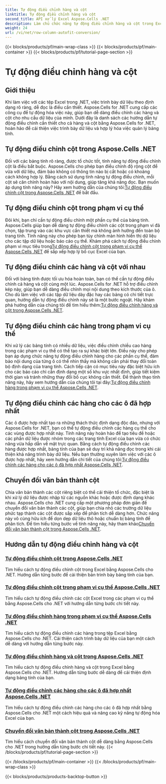 ```yaml
---
title: Tự động điều chỉnh hàng và cột
linktitle: Tự động điều chỉnh hàng và cột
second_title: API xử lý Excel Aspose.Cells .NET
description: Làm chủ chức năng tự động điều chỉnh hàng và cột trong Excel với Aspose.Cells cho .NET. Cải thiện khả năng hiển thị dữ liệu với hướng dẫn từng bước để có bảng tính rõ ràng, chuyên nghiệp.
weight: 24
url: /vi/net/row-column-autofit-conversion/
---
```


{{< blocks/products/pf/main-wrap-class >}}
{{< blocks/products/pf/main-container >}}
{{< blocks/products/pf/tutorial-page-section >}}

# Tự động điều chỉnh hàng và cột

## Giới thiệu

Khi làm việc với các tệp Excel trong .NET, việc trình bày dữ liệu theo định dạng rõ ràng, dễ đọc là điều cần thiết. Aspose.Cells for .NET cung cấp các công cụ để tự động hóa việc này, giúp bạn dễ dàng điều chỉnh các hàng và cột cho nhu cầu dữ liệu của mình. Dưới đây là danh sách các hướng dẫn tự động điều chỉnh cần thiết cho cả hàng và cột bằng Aspose.Cells for .NET, hoàn hảo để cải thiện việc trình bày dữ liệu và hợp lý hóa việc quản lý bảng tính.

## Tự động điều chỉnh cột trong Aspose.Cells .NET
Đối với các bảng tính rõ ràng, được tổ chức tốt, tính năng tự động điều chỉnh cột là điều bắt buộc. Aspose.Cells cho phép bạn điều chỉnh độ rộng cột để vừa với dữ liệu, đảm bảo không có thông tin nào bị cắt hoặc có khoảng cách không hợp lý. Bằng cách sử dụng tính năng tự động điều chỉnh, mỗi cột sẽ căn chỉnh hoàn hảo với nội dung, giúp tăng khả năng đọc. Bạn muốn áp dụng tính năng này? Hãy xem hướng dẫn của chúng tôi:[Tự động điều chỉnh cột trong Aspose.Cells .NET](./autofit-column-aspose-cells/) để bắt đầu.

## Tự động điều chỉnh cột trong phạm vi cụ thể
 Đôi khi, bạn chỉ cần tự động điều chỉnh một phần cụ thể của bảng tính. Aspose.Cells giúp bạn dễ dàng tự động điều chỉnh các cột trong phạm vi đã chọn, tập trung vào các khu vực cần thiết mà không ảnh hưởng đến toàn bộ trang tính. Tính năng này cho phép bạn tùy chỉnh màn hình hiển thị dữ liệu cho các tập dữ liệu hoặc báo cáo cụ thể. Khám phá cách tự động điều chỉnh phạm vi mục tiêu trong[Tự động điều chỉnh cột trong phạm vi cụ thể Aspose.Cells .NET](./autofit-column-specific-range/) để sắp xếp hợp lý bố cục Excel của bạn.

## Tự động điều chỉnh các hàng và cột với nhau
Đối với bảng tính được tối ưu hóa hoàn toàn, bạn có thể cần tự động điều chỉnh cả hàng và cột cùng một lúc. Aspose.Cells for .NET hỗ trợ điều chỉnh kép này, giúp bạn dễ dàng điều chỉnh mọi nội dung theo kích thước của ô. Cho dù làm việc với các tập dữ liệu dày đặc hay các bảng có chi tiết trực quan, hướng dẫn tự động điều chỉnh này sẽ là một bước ngoặt. Hãy khám phá hướng dẫn của chúng tôi để tìm hiểu thêm:[Tự động điều chỉnh hàng và cột trong Aspose.Cells .NET](./autofit-rows-columns/).

## Tự động điều chỉnh các hàng trong phạm vi cụ thể
 Khi xử lý các bảng tính có nhiều dữ liệu, việc điều chỉnh chiều cao hàng trong các phạm vi cụ thể có thể tạo ra sự khác biệt lớn. Điều này cho phép bạn áp dụng chức năng tự động điều chỉnh hàng cho các phần cụ thể, đảm bảo nội dung của từng ô có thể nhìn thấy mà không cần phải thay đổi toàn bộ định dạng của trang tính. Cách tiếp cận có mục tiêu này đặc biệt hữu ích cho các báo cáo chỉ cần định dạng một số khu vực nhất định, giúp tiết kiệm thời gian và tránh những thay đổi bố cục không cần thiết. Để thành thạo tính năng này, hãy xem hướng dẫn của chúng tôi tại đây:[Tự động điều chỉnh hàng trong phạm vi cụ thể Aspose.Cells .NET](./autofit-row-specific-range/).

## Tự động điều chỉnh các hàng cho các ô đã hợp nhất
Các ô được hợp nhất tạo ra những thách thức định dạng độc đáo, nhưng với Aspose.Cells for .NET, bạn có thể tự động điều chỉnh các hàng cụ thể cho các vùng được hợp nhất này. Tính năng này hoàn hảo để tạo tiêu đề hoặc các phần dữ liệu được nhóm trong các trang tính Excel của bạn vừa có chức năng vừa hấp dẫn về mặt trực quan. Bằng cách tự động điều chỉnh các hàng được hợp nhất, bảng tính của bạn sẽ duy trì khả năng đọc trong khi cải thiện khả năng trình bày dữ liệu. Nếu bạn thường xuyên làm việc với các ô được hợp nhất, hãy xem hướng dẫn chi tiết của chúng tôi:[Tự động điều chỉnh các hàng cho các ô đã hợp nhất Aspose.Cells .NET](./autofit-rows-merged-cells/).

## Chuyển đổi văn bản thành cột
 Chia văn bản thành các cột riêng biệt có thể cải thiện tổ chức, đặc biệt là khi xử lý dữ liệu được nhập từ các nguồn khác hoặc được định dạng khác nhau. Aspose.Cells cho .NET cung cấp một phương pháp đơn giản để chuyển đổi văn bản thành các cột, giúp bạn chia nhỏ các trường dữ liệu phức tạp thành các cột được sắp xếp để phân tích dễ dàng hơn. Chức năng này vô cùng hữu ích để dọn dẹp dữ liệu thô hoặc chuẩn bị bảng tính để phân tích. Để tìm hiểu từng bước về tính năng này, hãy tham khảo[Chuyển đổi văn bản thành cột trong Aspose.Cells .NET](./convert-text-to-columns/).

## Hướng dẫn tự động điều chỉnh hàng và cột
### [Tự động điều chỉnh cột trong Aspose.Cells .NET](./autofit-column-aspose-cells/)
Tìm hiểu cách tự động điều chỉnh cột trong Excel bằng Aspose.Cells cho .NET. Hướng dẫn từng bước để cải thiện bản trình bày bảng tính của bạn.
### [Tự động điều chỉnh cột trong phạm vi cụ thể Aspose.Cells .NET](./autofit-column-specific-range/)
Tìm hiểu cách tự động điều chỉnh các cột Excel trong các phạm vi cụ thể bằng Aspose.Cells cho .NET với hướng dẫn từng bước chi tiết này.
### [Tự động điều chỉnh hàng trong phạm vi cụ thể Aspose.Cells .NET](./autofit-row-specific-range/)
Tìm hiểu cách tự động điều chỉnh các hàng trong tệp Excel bằng Aspose.Cells cho .NET. Cải thiện cách trình bày dữ liệu của bạn một cách dễ dàng với hướng dẫn từng bước này.
### [Tự động điều chỉnh hàng và cột trong Aspose.Cells .NET](./autofit-rows-columns/)
Tìm hiểu cách tự động điều chỉnh hàng và cột trong Excel bằng Aspose.Cells cho .NET. Hướng dẫn từng bước dễ dàng để cải thiện định dạng bảng tính của bạn.
### [Tự động điều chỉnh các hàng cho các ô đã hợp nhất Aspose.Cells .NET](./autofit-rows-merged-cells/)
Tìm hiểu cách tự động điều chỉnh các hàng cho các ô đã hợp nhất bằng Aspose.Cells cho .NET một cách hiệu quả và nâng cao kỹ năng tự động hóa Excel của bạn.
### [Chuyển đổi văn bản thành cột trong Aspose.Cells .NET](./convert-text-to-columns/)
Tìm hiểu cách chuyển đổi văn bản thành cột dễ dàng bằng Aspose.Cells cho .NET trong hướng dẫn từng bước chi tiết này.
{{< /blocks/products/pf/tutorial-page-section >}}

{{< /blocks/products/pf/main-container >}}
{{< /blocks/products/pf/main-wrap-class >}}

{{< blocks/products/products-backtop-button >}}
